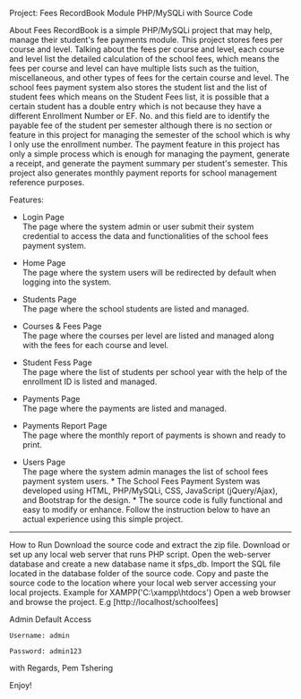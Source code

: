 Project: Fees RecordBook Module PHP/MySQLi with Source Code

About
Fees RecordBook is a simple PHP/MySQLi project that may help, manage their student's fee payments module. This project stores fees per course and level.
Talking about the fees per course and level, each course and level list the detailed calculation of the school fees,
which means the fees per course and level can have multiple lists such as the tuition, miscellaneous, 
and other types of fees for the certain course and level. The school fees payment system also stores the student list and the list of student fees which means 
on the Student Fees list, it is possible that a certain student has a double entry which is not because they have a different Enrollment Number or EF. No. and 
this field are to identify the payable fee of the student per semester although there is no section or feature in this project for managing the semester of 
the school which is why I only use the enrollment number. The payment feature in this project has only a simple process which is enough for managing the payment, 
generate a receipt, and generate the payment summary per student's semester. This project also generates monthly payment reports for school management reference 
purposes.



Features:

* Login Page																			                                                                                                              
	The page where the system admin or user submit their system credential to access the data and functionalities of the school fees payment system.	            
																				                                                                                                                        
* Home Page																		                                                                                                                
	The page where the system users will be redirected by default when logging into the system.								                                      
																				                                                                                                                        
* Students Page																			                                                                                                            
	The page where the school students are listed and managed.												                                                                            
																				                                                                                                                        
* Courses & Fees Page																		                                                                                                        
	The page where the courses per level are listed and managed along with the fees for each course and level.
																				                                                                                                                        
* Student Fess Page																		                                                                                                          
​​​​​​​	The page where the list of students per school year with the help of the enrollment ID is listed and managed.						                                
																				                                                                                                                        
* Payments Page																			                                                                                                            
​​​​​​​​​​​​​​	The page where the payments are listed and managed.													                                                                    
																				                                                                                                                        
* Payments Report Page																		                                                                                                      
​​​​​​​​​​​​​	​The page where the monthly report of payments is shown and ready to print.​​​​​​​										                                            
																				                                                                                                                        
* Users Page																			                                                                                                              
​​​​​​​	The page where the system admin manages the list of school fees payment system users.​​​​​​​									                                          *
	The School Fees Payment System was developed using HTML, PHP/MySQLi, CSS, JavaScript (jQuery/Ajax), and Bootstrap for the design. 			                      *
	The source code is fully functional and easy to modify or enhance. Follow the instruction below to have an actual experience using this simple project.       
***************************************************************************************************************************************************************



How to Run
	Download the source code and extract the zip file.
	Download or set up any local web server that runs PHP script.
	Open the web-server database and create a new database name it sfps_db.
	Import the SQL file located in the database folder of the source code.
	Copy and paste the source code to the location where your local web server accessing your local projects. Example for XAMPP('C:\xampp\htdocs')
	Open a web browser and browse the project. E.g [http://localhost/schoolfees]

Admin Default Access
	
	Username: admin

	Password: admin123
 

with Regards,
Pem Tshering

Enjoy!

